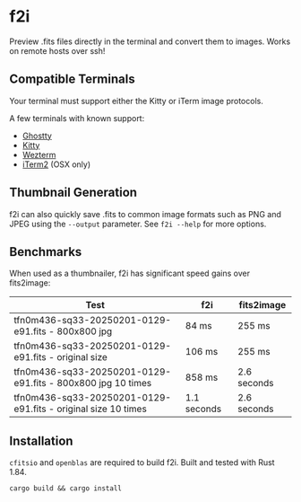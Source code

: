 # f2i

Preview .fits files directly in the terminal and convert them to images. Works on remote hosts over ssh!

## Compatible Terminals
Your terminal must support either the Kitty or iTerm image protocols.

A few terminals with known support:
* [Ghostty](https://ghostty.org/)
* [Kitty](https://sw.kovidgoyal.net/kitty/)
* [Wezterm](https://wezfurlong.org/wezterm/index.html)
* [iTerm2](https://iterm2.com/) (OSX only)

## Thumbnail Generation
f2i can also quickly save .fits to common image formats such as PNG and JPEG
using the `--output` parameter. See `f2i --help` for more options.


## Benchmarks
When used as a thumbnailer, f2i has significant speed gains over fits2image:

| Test | f2i | fits2image|
|------|-----|-----------|
|tfn0m436-sq33-20250201-0129-e91.fits - 800x800 jpg | 84 ms | 255 ms |
|tfn0m436-sq33-20250201-0129-e91.fits - original size | 106 ms | 255 ms |
|tfn0m436-sq33-20250201-0129-e91.fits - 800x800 jpg 10 times | 858 ms | 2.6 seconds |
|tfn0m436-sq33-20250201-0129-e91.fits - original size 10 times | 1.1 seconds | 2.6 seconds |


## Installation
`cfitsio` and `openblas` are required to build f2i. Built and tested with Rust 1.84.

`cargo build && cargo install`
